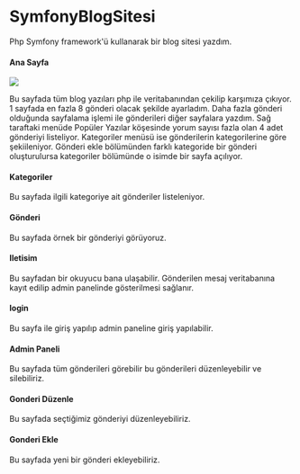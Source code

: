 # SymfonyBlogSitesi

Php Symfony framework'ü kullanarak bir blog sitesi yazdım.

#### Ana Sayfa
<img src="https://resmim.net/f/JUyHsn.png" />

Bu sayfada tüm blog yazıları php ile veritabanından çekilip karşımıza çıkıyor. 1 sayfada en fazla 8 gönderi olacak şekilde ayarladım. Daha fazla gönderi olduğunda sayfalama işlemi ile gönderileri diğer sayfalara yazdım. Sağ taraftaki menüde Popüler Yazılar köşesinde yorum sayısı fazla olan 4 adet gönderiyi listeliyor. Kategoriler menüsü ise gönderilerin kategorilerine göre şekiileniyor. Gönderi ekle bölümünden farklı kategoride bir gönderi oluşturulursa kategoriler bölümünde o isimde bir sayfa açılıyor.

#### Kategoriler

Bu sayfada ilgili kategoriye ait gönderiler listeleniyor.

#### Gönderi

Bu sayfada örnek bir gönderiyi görüyoruz. 

#### Iletisim

Bu sayfadan bir okuyucu bana ulaşabilir. Gönderilen mesaj veritabanına kayıt edilip admin panelinde gösterilmesi sağlanır.

#### login

Bu sayfa ile giriş yapılıp admin paneline giriş yapılabilir.

#### Admin Paneli

Bu sayfada tüm gönderileri görebilir bu gönderileri düzenleyebilir ve silebiliriz.

#### Gonderi Düzenle

Bu sayfada seçtiğimiz gönderiyi düzenleyebiliriz.

#### Gonderi Ekle

Bu sayfada yeni bir gönderi ekleyebiliriz.
